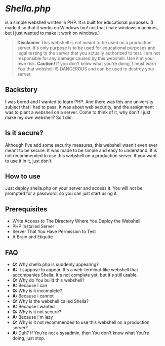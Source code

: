 # _Shella.php_
is a simple webshell written in PHP. It is built for educational purposes. (I made it so that it works on Windows too! not that i hate windows machines, but i just wanted to make it work on windows.)

> **Disclaimer**
> This webshell is not meant to be used on a production server. It's only purpose is to be used for educational purposes and legal testing to the server that you actually authorized to test. I am not responsible for any damage caused by this webshell. Use it at your own risk.
> **Caution!**
> If you don't know what you're doing, I must warn You that webshell IS DANGEROUS and can be used to destroy your server.

## Backstory
<p>
I was bored and I wanted to learn PHP. And there was this one university subject that I had to pass. It was about web security, and the assignment was to plant a webshell on a server. Come to think of it, why don't I just make my own webshell? So I did.
</p>

## Is it secure?
<p>
Although I've add some security measures, this webshell wasn't even ever meant to be secure. It was made to be simple and easy to understand. It is not recommended to use this webshell on a production server. If you want to use it in it, just don't.
</p>

## How to use
<p>
Just deploy shella.php on your server and access it. You will not be prompted for a password, so you can just start using it.
</p>

## Prerequisites
- Write Access to The Directory Where You Deploy the Webshell
- PHP Installed Server
- Server That You Have Permission to Test
- A Brain and Etiqutte

## FAQ
- **Q:** Why shellb.php is suddenly appearing?
- **A:** It suppose to appear. It's a web-terminal-like webshell that accompanies Shella. It's not complete yet, but it's still usable.
- **Q:** Why do You build this webshell?
- **A:** Because I can
- **Q:** Why is it incomplete?
- **A:** Because I cannot
- **Q:** Why is the webshell called Shella?
- **A:** Because I wanted
- **Q:** Why is it not secure?
- **A:** Because I'm lazy
- **Q:** Why is it not recommended to use this webshell on a production server?
- **A:** Duh? If You're not a sysadmin, then You don't know what You're doing, just stop.